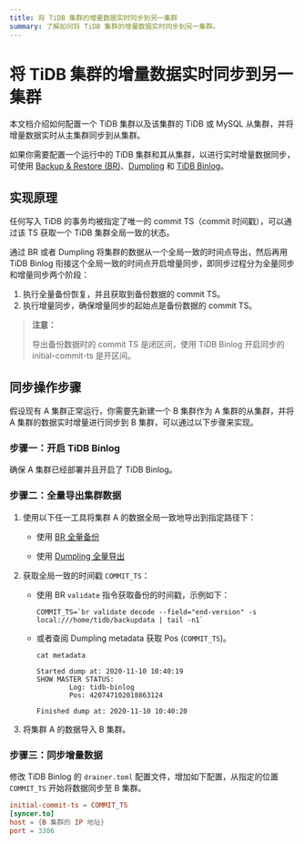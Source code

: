 ```yaml
---
title: 将 TiDB 集群的增量数据实时同步到另一集群
summary: 了解如何将 TiDB 集群的增量数据实时同步到另一集群。
---
```


# 将 TiDB 集群的增量数据实时同步到另一集群

本文档介绍如何配置一个 TiDB 集群以及该集群的 TiDB 或 MySQL 从集群，并将增量数据实时从主集群同步到从集群。

如果你需要配置一个运行中的 TiDB 集群和其从集群，以进行实时增量数据同步，可使用 [Backup & Restore (BR)](/br/backup-and-restore-tool.md)、[Dumpling](/dumpling-overview.md) 和 [TiDB Binlog](/tidb-binlog/tidb-binlog-overview.md)。

## 实现原理

任何写入 TiDB 的事务均被指定了唯一的 commit TS（commit 时间戳），可以通过该 TS 获取一个 TiDB 集群全局一致的状态。

通过 BR 或者 Dumpling 将集群的数据从一个全局一致的时间点导出，然后再用 TiDB Binlog 衔接这个全局一致的时间点开启增量同步，即同步过程分为全量同步和增量同步两个阶段：

1. 执行全量备份恢复，并且获取到备份数据的 commit TS。
2. 执行增量同步，确保增量同步的起始点是备份数据的 commit TS。

> **注意：**
>
> 导出备份数据时的 commit TS 是闭区间，使用 TiDB Binlog 开启同步的 initial-commit-ts 是开区间。

## 同步操作步骤

假设现有 A 集群正常运行，你需要先新建一个 B 集群作为 A 集群的从集群，并将 A 集群的数据实时增量进行同步到 B 集群，可以通过以下步骤来实现。

### 步骤一：开启 TiDB Binlog

确保 A 集群已经部署并且开启了 TiDB Binlog。

### 步骤二：全量导出集群数据

1. 使用以下任一工具将集群 A 的数据全局一致地导出到指定路径下：

    - 使用 [BR 全量备份](/br/use-br-command-line-tool.md#备份全部集群数据)

    - 使用 [Dumpling 全量导出](/dumpling-overview.md)

2. 获取全局一致的时间戳 `COMMIT_TS`：

    - 使用 BR `validate` 指令获取备份的时间戳，示例如下：

        
        ```shell
        COMMIT_TS=`br validate decode --field="end-version" -s local:///home/tidb/backupdata | tail -n1`
        ```

    - 或者查阅 Dumpling metadata 获取 Pos (`COMMIT_TS`)。

        
        ```shell
        cat metadata
        ```

        ```shell
        Started dump at: 2020-11-10 10:40:19
        SHOW MASTER STATUS:
                Log: tidb-binlog
                Pos: 420747102018863124

        Finished dump at: 2020-11-10 10:40:20
        ```

3. 将集群 A 的数据导入 B 集群。

### 步骤三：同步增量数据

修改 TiDB Binlog 的 `drainer.toml` 配置文件，增加如下配置，从指定的位置 `COMMIT_TS` 开始将数据同步至 B 集群。


```toml
initial-commit-ts = COMMIT_TS
[syncer.to]
host = {B 集群的 IP 地址}
port = 3306
```
